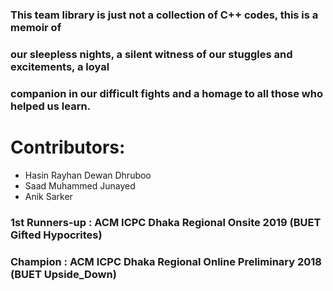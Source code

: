 ### This team library is just not a collection of C++ codes, this is a memoir of 
### our sleepless nights, a silent witness of our stuggles and excitements, a loyal
### companion in our difficult fights and a homage to all those who helped us learn.

# Contributors: 
* Hasin Rayhan Dewan Dhruboo
* Saad Muhammed Junayed
* Anik Sarker

### 1st Runners-up : ACM ICPC Dhaka Regional Onsite 2019 (BUET Gifted Hypocrites)
### Champion : ACM ICPC Dhaka Regional Online Preliminary 2018 (BUET Upside_Down)
